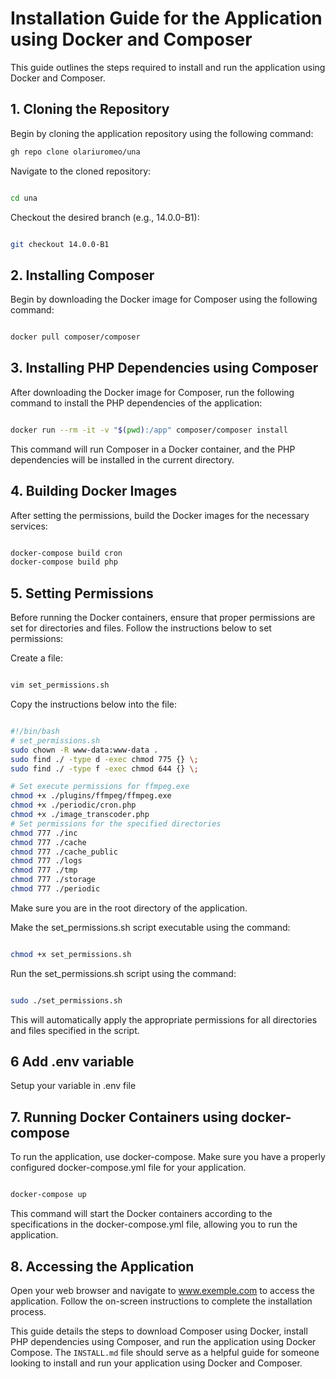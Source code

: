 # Installation Guide for the Application using Docker and Composer

This guide outlines the steps required to install and run the application using Docker and Composer.

## 1. Cloning the Repository

Begin by cloning the application repository using the following command:

```bash
gh repo clone olariuromeo/una

```

Navigate to the cloned repository:

```bash

cd una

```

Checkout the desired branch (e.g., 14.0.0-B1):

```bash

git checkout 14.0.0-B1

```

## 2. Installing Composer

Begin by downloading the Docker image for Composer using the following command:

```bash

docker pull composer/composer

```

## 3. Installing PHP Dependencies using Composer
After downloading the Docker image for Composer, run the following command to install the PHP dependencies of the application:

```bash

docker run --rm -it -v "$(pwd):/app" composer/composer install

```

This command will run Composer in a Docker container, and the PHP dependencies will be installed in the current directory.

## 4. Building Docker Images
After setting the permissions, build the Docker images for the necessary services:
 
```bash

docker-compose build cron
docker-compose build php

```

## 5. Setting Permissions
Before running the Docker containers, ensure that proper permissions are set for directories and files. Follow the instructions below to set permissions:

Create a file:

```bash

vim set_permissions.sh

```

Copy the instructions below into the file:

```sh

#!/bin/bash
# set_permissions.sh
sudo chown -R www-data:www-data .
sudo find ./ -type d -exec chmod 775 {} \;
sudo find ./ -type f -exec chmod 644 {} \;

# Set execute permissions for ffmpeg.exe
chmod +x ./plugins/ffmpeg/ffmpeg.exe
chmod +x ./periodic/cron.php
chmod +x ./image_transcoder.php
# Set permissions for the specified directories
chmod 777 ./inc
chmod 777 ./cache
chmod 777 ./cache_public
chmod 777 ./logs
chmod 777 ./tmp
chmod 777 ./storage
chmod 777 ./periodic

```

Make sure you are in the root directory of the application.

Make the set_permissions.sh script executable using the command:

```bash

chmod +x set_permissions.sh

```

Run the set_permissions.sh script using the command:

```bash

sudo ./set_permissions.sh

```

This will automatically apply the appropriate permissions for all directories and files specified in the script.

## 6 Add .env variable

Setup your variable in .env file

## 7. Running Docker Containers using docker-compose

To run the application, use docker-compose. Make sure you have a properly configured docker-compose.yml file for your application.

```bash

docker-compose up

```

This command will start the Docker containers according to the specifications in the docker-compose.yml file, allowing you to run the application.

## 8. Accessing the Application
Open your web browser and navigate to www.exemple.com to access the application. Follow the on-screen instructions to complete the installation process.

This guide details the steps to download Composer using Docker, install PHP dependencies using Composer, and run the application using Docker Compose. The `INSTALL.md` file should serve as a helpful guide for someone looking to install and run your application using Docker and Composer.



